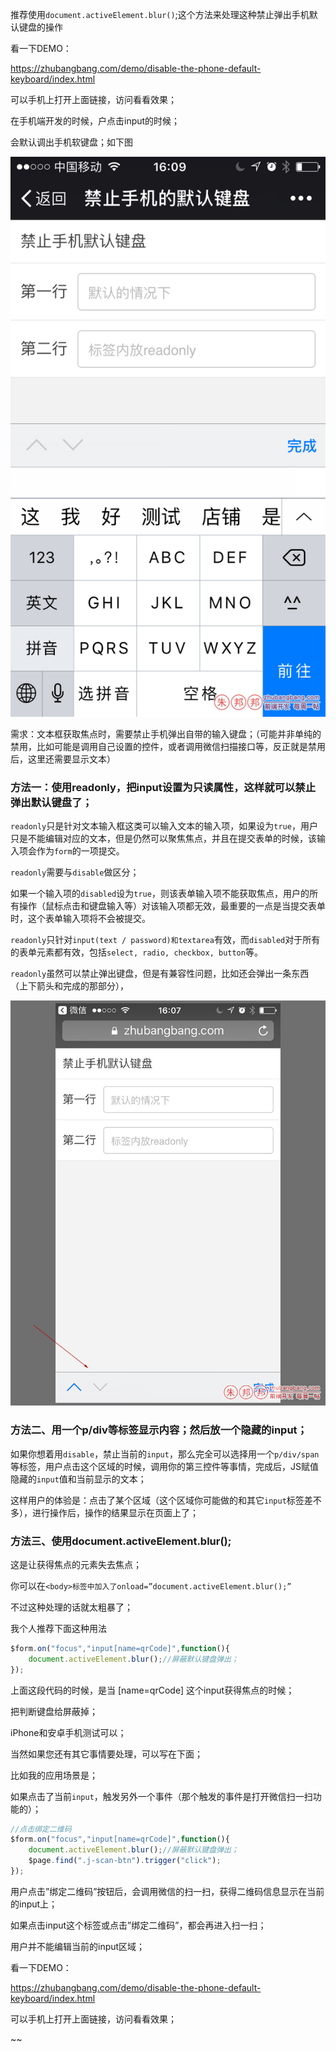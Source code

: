 推荐使用`document.activeElement.blur()`;这个方法来处理这种禁止弹出手机默认键盘的操作

看一下DEMO：

https://zhubangbang.com/demo/disable-the-phone-default-keyboard/index.html

可以手机上打开上面链接，访问看看效果；

在手机端开发的时候，户点击input的时候；

会默认调出手机软键盘；如下图

![](./img/html-disable-phone-01.png)

需求：文本框获取焦点时，需要禁止手机弹出自带的输入键盘；（可能并非单纯的禁用，比如可能是调用自己设置的控件，或者调用微信扫描接口等，反正就是禁用后，这里还需要显示文本）

### 方法一：使用readonly，把input设置为只读属性，这样就可以禁止弹出默认键盘了；

`readonly`只是针对文本输入框这类可以输入文本的输入项，如果设为`true`，用户只是不能编辑对应的文本，但是仍然可以聚焦焦点，并且在提交表单的时候，该输入项会作为`form`的一项提交。

`readonly`需要与`disable`做区分；

如果一个输入项的`disabled`设为`true`，则该表单输入项不能获取焦点，用户的所有操作（鼠标点击和键盘输入等）对该输入项都无效，最重要的一点是当提交表单时，这个表单输入项将不会被提交。

`readonly`只针对`input(text / password)和textarea`有效，而`disabled`对于所有的表单元素都有效，包括`select, radio, checkbox, button`等。

`readonly`虽然可以禁止弹出键盘，但是有兼容性问题，比如还会弹出一条东西（上下箭头和完成的那部分），

![](./img/html-disable-phone-02.png)

### 方法二、用一个p/div等标签显示内容；然后放一个隐藏的input；

如果你想着用`disable`，禁止当前的`input`，那么完全可以选择用一个`p/div/span`等标签，用户点击这个区域的时候，调用你的第三控件等事情，完成后，JS赋值隐藏的`input`值和当前显示的文本；

这样用户的体验是：点击了某个区域（这个区域你可能做的和其它`input`标签差不多），进行操作后，操作的结果显示在页面上了；

### 方法三、使用document.activeElement.blur();

这是让获得焦点的元素失去焦点；

你可以在`<body>标签中加入了onload=”document.activeElement.blur();”`

不过这种处理的话就太粗暴了；

我个人推荐下面这种用法
```javascript
$form.on("focus","input[name=qrCode]",function(){
    document.activeElement.blur();//屏蔽默认键盘弹出；
});
```
上面这段代码的时候，是当 [name=qrCode] 这个input获得焦点的时候；

把判断键盘给屏蔽掉；

iPhone和安卓手机测试可以；

当然如果您还有其它事情要处理，可以写在下面；

比如我的应用场景是；

如果点击了当前`input`，触发另外一个事件（那个触发的事件是打开微信扫一扫功能的）；
```javascript
//点击绑定二维码
$form.on("focus","input[name=qrCode]",function(){
    document.activeElement.blur();//屏蔽默认键盘弹出；
    $page.find(".j-scan-btn").trigger("click");
});
```
用户点击”绑定二维码”按钮后，会调用微信的扫一扫，获得二维码信息显示在当前的input上；

如果点击input这个标签或点击”绑定二维码”，都会再进入扫一扫；

用户并不能编辑当前的input区域；

看一下DEMO：

https://zhubangbang.com/demo/disable-the-phone-default-keyboard/index.html

可以手机上打开上面链接，访问看看效果；

~~